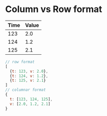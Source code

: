 # Column vs Row format

| Time | Value |
| :--- | :---- |
| 123  |  2.0  |
| 124  |  1.2  |
| 125  |  2.1  |

````js
// row format
[
  {t: 123, v: 2.0},
  {t: 124, v: 1.2},
  {t: 125, v: 2.1}
]
// columnar format
{
  t: [123, 124, 125],
  v: [2.0, 1.2, 2.1]
}
````
